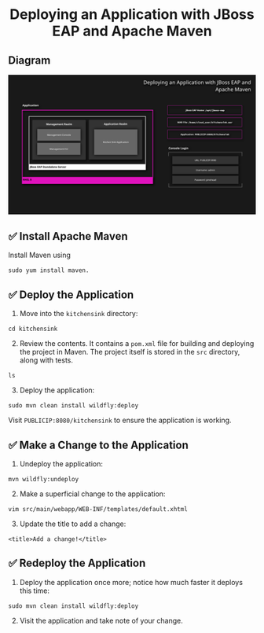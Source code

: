 <h1 align="center">Deploying an Application with JBoss EAP and Apache Maven</h1>

## Diagram 

![Image](./assets/img/diagram_app-deploy-maven.png)

## :white_check_mark: Install Apache Maven

Install Maven using 
```
sudo yum install maven.
```
## :white_check_mark: Deploy the Application
1. Move into the `kitchensink` directory:
```
cd kitchensink
```
2. Review the contents. It contains a `pom.xml` file for building and deploying the project in Maven. The project itself is stored in the `src` directory, along with tests.
```
ls
```
3. Deploy the application:
```
sudo mvn clean install wildfly:deploy
```
Visit `PUBLICIP:8080/kitchensink` to ensure the application is working.

## :white_check_mark: Make a Change to the Application
1. Undeploy the application:

```
mvn wildfly:undeploy
```
2. Make a superficial change to the application:
```
vim src/main/webapp/WEB-INF/templates/default.xhtml
```
3. Update the title to add a change:
```
<title>Add a change!</title>
```
## :white_check_mark: Redeploy the Application
1. Deploy the application once more; notice how much faster it deploys this time:
```
sudo mvn clean install wildfly:deploy
```
2. Visit the application and take note of your change.
